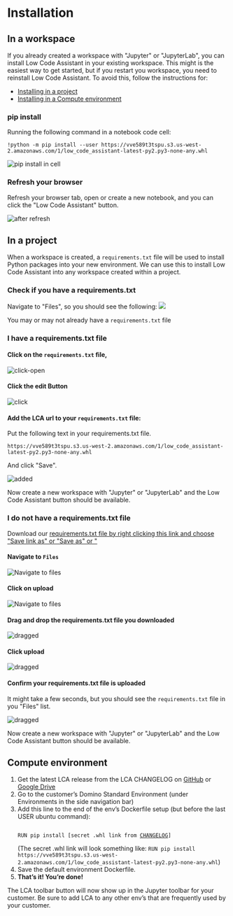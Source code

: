 # Installation

## In a workspace

If you already created a workspace with "Jupyter" or "JupyterLab", you can install Low Code Assistant in your existing workspace.
This might is the easiest way to get started, but if you restart you workspace, you need to reinstall Low Code Assistant. To avoid this, follow the instructions for:

 * [Installing in a project](#in-a-project)
 * [Installing in a Compute environment](#in-a-project)

### pip install

Running the following command in a notebook code cell:

```
!python -m pip install --user https://vve589t3tspu.s3.us-west-2.amazonaws.com/1/low_code_assistant-latest-py2.py3-none-any.whl
```
![pip install in cell](screenshots/install/workspace-in-cell.png)


### Refresh your browser
Refresh your browser tab, open or create a new notebook, and you can click the "Low Code Assistant" button.

![after refresh](screenshots/install/workspace-after-refresh-highlight.png)

## In a project

When a workspace is created, a `requirements.txt` file will be used to install Python packages into your new environment. 
We can use this to install Low Code Assistant into any workspace created within a project.


### Check if you have a requirements.txt

Navigate to "Files", so you should see the following:
![](screenshots/install/open-requirements-txt.png)

You may or may not already have a `requirements.txt` file

### I have a requirements.txt file

#### Click on the `requirements.txt` file,
![click-open](screenshots/install/requirements-txt-open-highlight.png)

#### Click the edit Button

![click](screenshots/install/requirements-txt-click-edit-highlight.png)

#### Add the LCA url to your `requirements.txt` file:

Put the following text in your requirements.txt file.
```
https://vve589t3tspu.s3.us-west-2.amazonaws.com/1/low_code_assistant-latest-py2.py3-none-any.whl
```

And click "Save".

![added](screenshots/install/requirements-txt-save-highlight.png)

Now create a new workspace with "Jupyter" or "JupyterLab" and the Low Code Assistant button should be available.

### I do not have a requirements.txt file

Download our [requirements.txt file by right clicking this link and choose "Save link as" or "Save as" or "](/requirements.txt)


#### Navigate to `Files`


![Navigate to files](screenshots/install/no-requirements-txt-upload-click.png)

#### Click on upload

![Navigate to files](screenshots/install/no-requirements-txt-upload-click-highlight.png)

#### Drag and drop the requirements.txt file you downloaded

![dragged](screenshots/install/no-requirements-txt-upload-dragged.png)


#### Click upload

![dragged](screenshots/install/no-requirements-txt-upload-dragged-highlight.png)

#### Confirm your requirements.txt file is uploaded

It might take a few seconds, but you should see the `requirements.txt` file in you "Files" list.

![dragged](screenshots/install/no-requirements-txt-uploaded-highlight.png)

Now create a new workspace with "Jupyter" or "JupyterLab" and the Low Code Assistant button should be available.


## Compute environment

1. Get the latest LCA release from the LCA CHANGELOG on [GitHub](https://github.com/dominodatalab/low-code-assistant/blob/main/CHANGELOG.md) or [Google Drive](https://docs.google.com/document/d/1nfR9nZ2OrmnJrG8vvKNuLRsyDmj2Is2_ynZh1PMNXXA/view)
3. Go to the customer’s Domino Standard Environment (under Environments in the side navigation bar)
4. Add this line to the end of the env’s Dockerfile setup (but before the last USER ubuntu command):
   <pre><code>
   RUN pip install [secret .whl link from <a href="https://docs.google.com/document/d/1nfR9nZ2OrmnJrG8vvKNuLRsyDmj2Is2_ynZh1PMNXXA/view">CHANGELOG</a>]
   </code></pre>
   (The secret .whl link will look something like:
   `RUN pip install https://vve589t3tspu.s3.us-west-2.amazonaws.com/1/low_code_assistant-latest-py2.py3-none-any.whl`)
4. Save the default environment Dockerfile.
5. **That’s it! You’re done!**

The LCA toolbar button will now show up in the Jupyter toolbar for your customer.
Be sure to add LCA to any other env’s that are frequently used by your customer.
